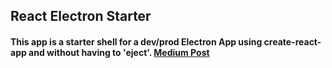 ## React Electron Starter

#### This app is a starter shell for a dev/prod Electron App using create-react-app and without having to 'eject'. [Medium Post](https://medium.freecodecamp.org/building-an-electron-application-with-create-react-app-97945861647c)
